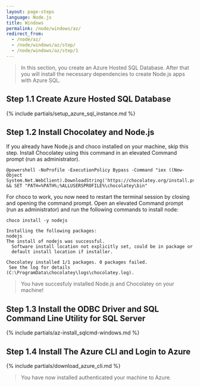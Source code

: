 ```yaml
---
layout: page-steps
language: Node.js
title: Windows
permalink: /node/windows/az/
redirect_from:
  - /node/az/
  - /node/windows/az/step/
  - /node/windows/az/step/1
---
```


> In this section, you create an Azure Hosted SQL Database. After that you will install the necessary dependencies to create Node.js apps with Azure SQL. 

## Step 1.1 Create Azure Hosted SQL Database

{% include partials/setup_azure_sql_instance.md %}

## Step 1.2 Install Chocolatey and Node.js

If you already have Node.js and choco installed on your machine, skip this step. Install Chocolatey using this command in an elevated Command prompt (run as administrator).

```terminal
@powershell -NoProfile -ExecutionPolicy Bypass -Command "iex ((New-Object System.Net.WebClient).DownloadString('https://chocolatey.org/install.ps1'))" && SET "PATH=%PATH%;%ALLUSERSPROFILE%\chocolatey\bin"
```

For choco to work, you now need to restart the terminal session by closing and opening the command prompt. Open an elevated Command prompt (run as administrator) and run the following commands to install node:

```terminal
choco install -y nodejs
```

```results
Installing the following packages:
nodejs
The install of nodejs was successful.
  Software install location not explicitly set, could be in package or
  default install location if installer.

Chocolatey installed 1/1 packages. 0 packages failed.
 See the log for details (C:\ProgramData\chocolatey\logs\chocolatey.log).
 ```

 > You have succesfuly installed Node.js and Chocolatey on your machine!


## Step 1.3 Install the ODBC Driver and SQL Command Line Utility for SQL Server

{% include partials/az-install_sqlcmd-windows.md %}

## Step 1.4 Install The Azure CLI and Login to Azure

{% include partials/download_azure_cli.md %}

> You have now installed authenticated your machine to Azure.  
